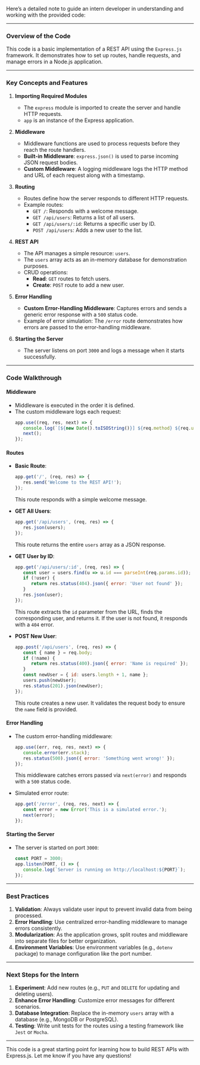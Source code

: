 Here’s a detailed note to guide an intern developer in understanding and working with the provided code:

---

### **Overview of the Code**
This code is a basic implementation of a REST API using the `Express.js` framework. It demonstrates how to set up routes, handle requests, and manage errors in a Node.js application.

---

### **Key Concepts and Features**

1. **Importing Required Modules**
    - The `express` module is imported to create the server and handle HTTP requests.
    - `app` is an instance of the Express application.

2. **Middleware**
    - Middleware functions are used to process requests before they reach the route handlers.
    - **Built-in Middleware**: `express.json()` is used to parse incoming JSON request bodies.
    - **Custom Middleware**: A logging middleware logs the HTTP method and URL of each request along with a timestamp.

3. **Routing**
    - Routes define how the server responds to different HTTP requests.
    - Example routes:
      - `GET /`: Responds with a welcome message.
      - `GET /api/users`: Returns a list of all users.
      - `GET /api/users/:id`: Returns a specific user by ID.
      - `POST /api/users`: Adds a new user to the list.

4. **REST API**
    - The API manages a simple resource: `users`.
    - The `users` array acts as an in-memory database for demonstration purposes.
    - CRUD operations:
      - **Read**: `GET` routes to fetch users.
      - **Create**: `POST` route to add a new user.

5. **Error Handling**
    - **Custom Error-Handling Middleware**: Captures errors and sends a generic error response with a `500` status code.
    - Example of error simulation: The `/error` route demonstrates how errors are passed to the error-handling middleware.

6. **Starting the Server**
    - The server listens on port `3000` and logs a message when it starts successfully.

---

### **Code Walkthrough**

#### **Middleware**
- Middleware is executed in the order it is defined.
- The custom middleware logs each request:
  ```javascript
  app.use((req, res, next) => {
     console.log(`[${new Date().toISOString()}] ${req.method} ${req.url}`);
     next();
  });
  ```

#### **Routes**
- **Basic Route**:
  ```javascript
  app.get('/', (req, res) => {
     res.send('Welcome to the REST API!');
  });
  ```
  This route responds with a simple welcome message.

- **GET All Users**:
  ```javascript
  app.get('/api/users', (req, res) => {
     res.json(users);
  });
  ```
  This route returns the entire `users` array as a JSON response.

- **GET User by ID**:
  ```javascript
  app.get('/api/users/:id', (req, res) => {
     const user = users.find(u => u.id === parseInt(req.params.id));
     if (!user) {
        return res.status(404).json({ error: 'User not found' });
     }
     res.json(user);
  });
  ```
  This route extracts the `id` parameter from the URL, finds the corresponding user, and returns it. If the user is not found, it responds with a `404` error.

- **POST New User**:
  ```javascript
  app.post('/api/users', (req, res) => {
     const { name } = req.body;
     if (!name) {
        return res.status(400).json({ error: 'Name is required' });
     }
     const newUser = { id: users.length + 1, name };
     users.push(newUser);
     res.status(201).json(newUser);
  });
  ```
  This route creates a new user. It validates the request body to ensure the `name` field is provided.

#### **Error Handling**
- The custom error-handling middleware:
  ```javascript
  app.use((err, req, res, next) => {
     console.error(err.stack);
     res.status(500).json({ error: 'Something went wrong!' });
  });
  ```
  This middleware catches errors passed via `next(error)` and responds with a `500` status code.

- Simulated error route:
  ```javascript
  app.get('/error', (req, res, next) => {
     const error = new Error('This is a simulated error.');
     next(error);
  });
  ```

#### **Starting the Server**
- The server is started on port `3000`:
  ```javascript
  const PORT = 3000;
  app.listen(PORT, () => {
     console.log(`Server is running on http://localhost:${PORT}`);
  });
  ```

---

### **Best Practices**
1. **Validation**: Always validate user input to prevent invalid data from being processed.
2. **Error Handling**: Use centralized error-handling middleware to manage errors consistently.
3. **Modularization**: As the application grows, split routes and middleware into separate files for better organization.
4. **Environment Variables**: Use environment variables (e.g., `dotenv` package) to manage configuration like the port number.

---

### **Next Steps for the Intern**
1. **Experiment**: Add new routes (e.g., `PUT` and `DELETE` for updating and deleting users).
2. **Enhance Error Handling**: Customize error messages for different scenarios.
3. **Database Integration**: Replace the in-memory `users` array with a database (e.g., MongoDB or PostgreSQL).
4. **Testing**: Write unit tests for the routes using a testing framework like `Jest` or `Mocha`.

---

This code is a great starting point for learning how to build REST APIs with Express.js. Let me know if you have any questions!